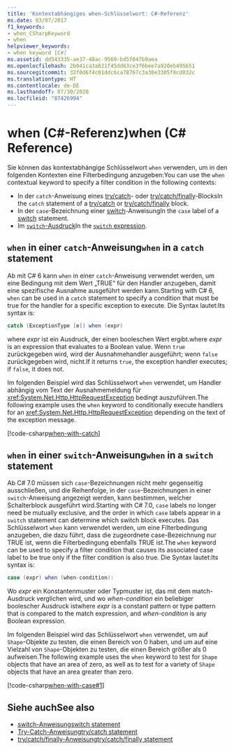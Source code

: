 ```yaml
---
title: 'Kontextabhängiges when-Schlüsselwort: C#-Referenz'
ms.date: 03/07/2017
f1_keywords:
- when_CSharpKeyword
- when
helpviewer_keywords:
- when keyword [C#]
ms.assetid: dd543335-ae37-48ac-9560-bd5f047b9aea
ms.openlocfilehash: 2b041ca3a821f45dd63ce3f6bee7a920eb495651
ms.sourcegitcommit: 32f0d6f4c01ddc6ca78767c3a30e3305f8cd032c
ms.translationtype: HT
ms.contentlocale: de-DE
ms.lasthandoff: 07/30/2020
ms.locfileid: "87426994"
---
```

# <a name="when-c-reference"></a><span data-ttu-id="45246-102">when (C#-Referenz)</span><span class="sxs-lookup"><span data-stu-id="45246-102">when (C# Reference)</span></span>

<span data-ttu-id="45246-103">Sie können das kontextabhängige Schlüsselwort `when` verwenden, um in den folgenden Kontexten eine Filterbedingung anzugeben:</span><span class="sxs-lookup"><span data-stu-id="45246-103">You can use the `when` contextual keyword to specify a filter condition in the following contexts:</span></span>

- <span data-ttu-id="45246-104">In der `catch`-Anweisung eines [try/catch](try-catch.md)- oder [try/catch/finally](try-catch-finally.md)-Blocks</span><span class="sxs-lookup"><span data-stu-id="45246-104">In the `catch` statement of a [try/catch](try-catch.md) or [try/catch/finally](try-catch-finally.md) block.</span></span>
- <span data-ttu-id="45246-105">In der `case`-Bezeichnung einer [switch](switch.md)-Anweisung</span><span class="sxs-lookup"><span data-stu-id="45246-105">In the `case` label of a [switch](switch.md) statement.</span></span>
- <span data-ttu-id="45246-106">Im [`switch`-Ausdruck](../operators/switch-expression.md)</span><span class="sxs-lookup"><span data-stu-id="45246-106">In the [`switch` expression](../operators/switch-expression.md).</span></span>

## <a name="when-in-a-catch-statement"></a><span data-ttu-id="45246-107">`when` in einer `catch`-Anweisung</span><span class="sxs-lookup"><span data-stu-id="45246-107">`when` in a `catch` statement</span></span>

<span data-ttu-id="45246-108">Ab mit C# 6 kann `when` in einer `catch`-Anweisung verwendet werden, um eine Bedingung mit dem Wert „TRUE“ für den Handler anzugeben, damit eine spezifische Ausnahme ausgeführt werden kann.</span><span class="sxs-lookup"><span data-stu-id="45246-108">Starting with C# 6, `when` can be used in a `catch` statement to specify a condition that must be true for the handler for a specific exception to execute.</span></span> <span data-ttu-id="45246-109">Die Syntax lautet:</span><span class="sxs-lookup"><span data-stu-id="45246-109">Its syntax is:</span></span>

```csharp
catch (ExceptionType [e]) when (expr)
```

<span data-ttu-id="45246-110">where *expr* ist ein Ausdruck, der einen booleschen Wert ergibt.</span><span class="sxs-lookup"><span data-stu-id="45246-110">where *expr* is an expression that evaluates to a Boolean value.</span></span> <span data-ttu-id="45246-111">Wenn `true` zurückgegeben wird, wird der Ausnahmehandler ausgeführt; wenn `false` zurückgegeben wird, nicht.</span><span class="sxs-lookup"><span data-stu-id="45246-111">If it returns `true`, the exception handler executes; if `false`, it does not.</span></span>

<span data-ttu-id="45246-112">Im folgenden Beispiel wird das Schlüsselwort `when` verwendet, um Handler abhängig vom Text der Ausnahmemeldung für <xref:System.Net.Http.HttpRequestException> bedingt auszuführen.</span><span class="sxs-lookup"><span data-stu-id="45246-112">The following example uses the `when` keyword to conditionally execute handlers for an <xref:System.Net.Http.HttpRequestException> depending on the text of the exception message.</span></span>

[!code-csharp[when-with-catch](~/samples/snippets/csharp/language-reference/keywords/when/catch.cs)]

## <a name="when-in-a-switch-statement"></a><span data-ttu-id="45246-113">`when` in einer `switch`-Anweisung</span><span class="sxs-lookup"><span data-stu-id="45246-113">`when` in a `switch` statement</span></span>

<span data-ttu-id="45246-114">Ab C# 7.0 müssen sich `case`-Bezeichnungen nicht mehr gegenseitig ausschließen, und die Reihenfolge, in der `case`-Bezeichnungen in einer `switch`-Anweisung angezeigt werden, kann bestimmen, welcher Schalterblock ausgeführt wird.</span><span class="sxs-lookup"><span data-stu-id="45246-114">Starting with C# 7.0, `case` labels no longer need be mutually exclusive, and the order in which `case` labels appear in a `switch` statement can determine which switch block executes.</span></span> <span data-ttu-id="45246-115">Das Schlüsselwort `when` kann verwendet werden, um eine Filterbedingung anzugeben, die dazu führt, dass die zugeordnete case-Bezeichnung nur TRUE ist, wenn die Filterbedingung ebenfalls TRUE ist.</span><span class="sxs-lookup"><span data-stu-id="45246-115">The `when` keyword can be used to specify a filter condition that causes its associated case label to be true only if the filter condition is also true.</span></span> <span data-ttu-id="45246-116">Die Syntax lautet:</span><span class="sxs-lookup"><span data-stu-id="45246-116">Its syntax is:</span></span>

```csharp
case (expr) when (when-condition):
```

<span data-ttu-id="45246-117">Wo *expr* ein Konstantenmuster oder Typmuster ist, das mit dem match-Ausdruck verglichen wird, und wo *when-condition* ein beliebiger boolescher Ausdruck ist</span><span class="sxs-lookup"><span data-stu-id="45246-117">where *expr* is a constant pattern or type pattern that is compared to the match expression, and *when-condition* is any Boolean expression.</span></span>

<span data-ttu-id="45246-118">Im folgenden Beispiel wird das Schlüsselwort `when` verwendet, um auf `Shape`-Objekte zu testen, die einen Bereich von 0 haben, und um auf eine Vielzahl von `Shape`-Objekten zu testen, die einen Bereich größer als 0 aufweisen.</span><span class="sxs-lookup"><span data-stu-id="45246-118">The following example uses the `when` keyword to test for `Shape` objects that have an area of zero, as well as to test for a variety of `Shape` objects that have an area greater than zero.</span></span>

[!code-csharp[when-with-case#1](~/samples/snippets/csharp/language-reference/keywords/when/when.cs#1)]

## <a name="see-also"></a><span data-ttu-id="45246-119">Siehe auch</span><span class="sxs-lookup"><span data-stu-id="45246-119">See also</span></span>

- [<span data-ttu-id="45246-120">switch-Anweisung</span><span class="sxs-lookup"><span data-stu-id="45246-120">switch statement</span></span>](switch.md)
- [<span data-ttu-id="45246-121">Try-Catch-Anweisung</span><span class="sxs-lookup"><span data-stu-id="45246-121">try/catch statement</span></span>](try-catch.md)
- [<span data-ttu-id="45246-122">try/catch/finally-Anweisung</span><span class="sxs-lookup"><span data-stu-id="45246-122">try/catch/finally statement</span></span>](try-catch-finally.md)
